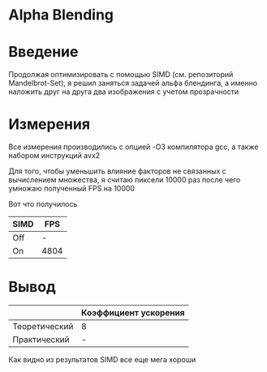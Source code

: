 # Alpha Blending


# Введение
Продолжая оптимизировать с помощью SIMD (см. репозиторий Mandelbrot-Set), я решил заняться задачей альфа блендинга, а именно наложить друг на друга два изображения с учетом прозрачности


# Измерения
Все измерения производились с опцией -O3 компилятора gcc, а также набором инструкций avx2

Для того, чтобы уменьшить влияние факторов не связанных с вычислением множества, я считаю пиксели 10000 раз после чего умножаю полученный FPS на 10000

Вот что получилось

| SIMD | FPS   |
| ---- | ----- |
| Off  | -     |
| On   | 4804  |


# Вывод

|                | Коэффициент ускорения |
| -------------- | --------------------- |
| Теоретический  | 8                     |
| Практический   | -                     |

Как видно из результатов SIMD все еще мега хороши
